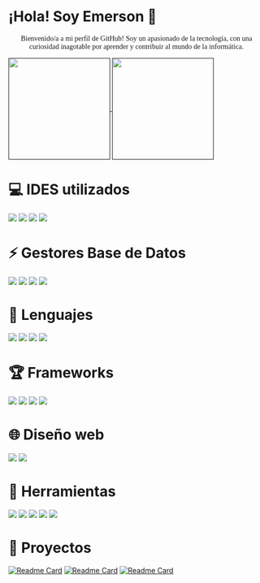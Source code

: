 # ¡Hola! Soy Emerson 👋

<p style="text-align: center; font-family: cursive; font-size: 14px"> Bienvenido/a a mi perfil de GitHub! Soy un apasionado de la tecnología, con una curiosidad inagotable por aprender y contribuir al mundo de la informática. 
</p>

<a href="">
  <img height=200 align="center" src="https://github-readme-stats.vercel.app/api?username=EBlanco17&theme=dark&show_icons=true" />
</a>
<a href="">
  <img height=200 align="center" src="https://github-readme-stats.vercel.app/api/top-langs?username=EBlanco17&theme=dark&layout=compact&langs_count=8&card_width=320&size_weight=0&count_weight=1" />
</a>

# 💻 IDES utilizados

![](https://img.shields.io/badge/IntelliJ_IDEA-000000.svg?style=for-the-badge&logo=intellij-idea&logoColor=white)
![](https://img.shields.io/badge/Visual_Studio-5C2D91?style=for-the-badge&logo=visual%20studio&logoColor=white)
![](https://img.shields.io/badge/VSCode-0078D4?style=for-the-badge&logo=visual%20studio%20code&logoColor=white)
![](https://img.shields.io/badge/apache%20netbeans-1B6AC6?style=for-the-badge&logo=apache%20netbeans%20IDE&logoColor=white)

# ⚡ Gestores Base de Datos

![](https://img.shields.io/badge/PostgreSQL-316192?style=for-the-badge&logo=postgresql&logoColor=white)
![](https://img.shields.io/badge/MySQL-005C84?style=for-the-badge&logo=mysql&logoColor=white)
![](https://img.shields.io/badge/MariaDB-003545?style=for-the-badge&logo=mariadb&logoColor=white)
![](https://img.shields.io/badge/MongoDB-4EA94B?style=for-the-badge&logo=mongodb&logoColor=white)

# 🌟 Lenguajes
![](https://img.shields.io/badge/C%23-239120?style=for-the-badge&logo=c-sharp&logoColor=white)
![](https://img.shields.io/badge/Python-FFD43B?style=for-the-badge&logo=python&logoColor=blue)
![](https://img.shields.io/badge/JavaScript-323330?style=for-the-badge&logo=javascript&logoColor=F7DF1E)
![](https://img.shields.io/badge/TypeScript-007ACC?style=for-the-badge&logo=typescript&logoColor=white)

# 🏆 Frameworks

![](https://img.shields.io/badge/.NET-512BD4?style=for-the-badge&logo=dotnet&logoColor=white)
![](https://img.shields.io/badge/Spring_Boot-F2F4F9?style=for-the-badge&logo=spring-boot)
![](https://img.shields.io/badge/Angular-DD0031?style=for-the-badge&logo=angular&logoColor=white)
![](https://img.shields.io/badge/React-20232A?style=for-the-badge&logo=react&logoColor=61DAFB)

# 🌐 Diseño web

![](https://img.shields.io/badge/HTML5-E34F26?style=for-the-badge&logo=html5&logoColor=white)
![](https://img.shields.io/badge/CSS3-1572B6?style=for-the-badge&logo=css3&logoColor=white)

# 🧰 Herramientas

![](https://img.shields.io/badge/fastapi-109989?style=for-the-badge&logo=FASTAPI&logoColor=white)
![](https://img.shields.io/badge/Postman-FF6C37?style=for-the-badge&logo=Postman&logoColor=white)
![](https://img.shields.io/badge/Trello-0052CC?style=for-the-badge&logo=trello&logoColor=white)
![](https://img.shields.io/badge/Figma-F24E1E?style=for-the-badge&logo=figma&logoColor=white)
![](https://img.shields.io/badge/GitHub%20Pages-222222?style=for-the-badge&logo=GitHub%20Pages&logoColor=white)

# 📌 Proyectos

[![Readme Card](https://github-readme-stats.vercel.app/api/pin/?username=EBlanco17&repo=Challenge-Oracle-ONE)](https://github.com/EBlanco17/Challenge-Oracle-ONE)
[![Readme Card](https://github-readme-stats.vercel.app/api/pin/?username=EBlanco17&repo=challenge-one-conversor-latam)](https://github.com/EBlanco17/challenge-one-conversor-latam)
[![Readme Card](https://github-readme-stats.vercel.app/api/pin/?username=EBlanco17&repo=challenge-one-alura-hotel-latam)](https://github.com/EBlanco17/challenge-one-alura-hotel-latam)
